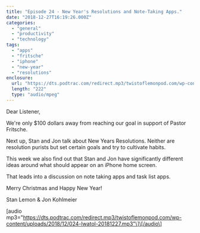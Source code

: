 ```yaml
---
title: "Episode 24 - New Year's Resolutions and Note-Taking Apps."
date: "2018-12-27T16:19:26.000Z"
categories: 
  - "general"
  - "productivity"
  - "technology"
tags: 
  - "apps"
  - "fritsche"
  - "iphone"
  - "new-year"
  - "resolutions"
enclosure: 
  url: "https://dts.podtrac.com/redirect.mp3/twistoflemonpod.com/wp-content/uploads/2018/12/024-lwatol-20181227.mp3"
  length: "222"
  type: "audio/mpeg"
---
```


Dear Listener,

We're only $100 dollars away from reaching our goal in support of Pastor Fritsche.

Next up, Stan and Jon talk about New Years Resolutions. Neither are resolution purists but set certain goals and try to cultivate habits.

This week we also find out that Stan and Jon have significantly different ideas around what should appear on an iPhone home screen.

That leads into a discussion on note taking apps and task list apps.

Merry Christmas and Happy New Year!

Stan Lemon & Jon Kohlmeier

\[audio mp3="https://dts.podtrac.com/redirect.mp3/twistoflemonpod.com/wp-content/uploads/2018/12/024-lwatol-20181227.mp3"\]\[/audio\]
